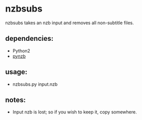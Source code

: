 nzbsubs
=====

nzbsubs takes an nzb input and removes all non-subtitle files.

## dependencies:
* Python2
* [pynzb][pynzb]

## usage:
* nzbsubs.py input.nzb

## notes:
* Input nzb is lost; so if you wish to keep it, copy somewhere.

[pynzb]: https://pypi.python.org/pypi/pynzb/
